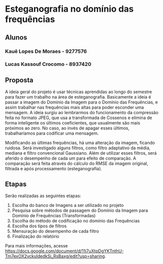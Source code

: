 # Esteganografia no domínio das frequências

## Alunos
### Kauê Lopes De Moraes - 9277576
### Lucas Kassouf Crocomo - 8937420

## Proposta
A ideia geral do projeto é usar técnicas aprendidas ao longo do semestre para fazer um trabalho na área de esteganografia. Basicamente a ideia é passar a imagem do Domínio da Imagem para o Domínio das Frequências, e assim trabalhar nas frequências mais altas para poder esconder uma mensagem. A ideia surgiu ao lembrarmos do funcionamento da compressão feita no formato JPEG, que usa a transformada de Cossenos e elimina de forma inteligente os últimos coeficientes, que usualmente são mais próximos ao zero. No caso, ao invés de apagar esses últimos, trabalharíamos para codificar uma mensagem.

Modificando as últimas frequências, há uma alteração da imagem, ficando ruidosa. Será investigado alguns filtros, como filtro adaptativo da média, mediana e filtro convencional Gaussiano. Além de utilizar esses filtros, será aferido o desempenho de cada um para efeito de comparação. A comparação será feita através do cálculo do RMSE da imagem original, filtrada e após processamento (esteganografia).

## Etapas

Serão realizadas as seguintes etapas:

1. Escolha do banco de Imagens a ser utilizado no projeto
2. Pesquisa sobre métodos de passagem do Domínio da Imagem para Domínio de Frequências (Transformadas)
3. Escolha do método de codificação no domínio das Frequências
4. Escolha dos tipos de filtros
5. Mensuração do desempenho de cada filtro
6. Finalização do relatório


Para mais informações, acesse https://docs.google.com/document/d/11i7uXtpDgYKTnthU-Tm7exOX2vckuldedkSi_RsBaxg/edit?usp=sharing.
